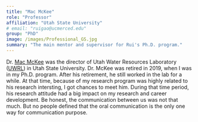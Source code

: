 ```yaml
---
title: "Mac McKee"
role: "Professor"
affiliation: "Utah State University"
# email: "ruigao@ucmerced.edu"
group: "PhD"
image: /images/Professional_GS.jpg
summary: "The main mentor and supervisor for Rui's Ph.D. program."
---
```


Dr. [Mac McKee](https://uwrl.usu.edu/news/main-feed/2019/mac-retires) was the director of Utah Water Resources Laboratory ([UWRL](https://uwrl.usu.edu/)) in Utah State University. Dr. McKee was retired in 2019, when I was in my Ph.D. program. After his retirement, he still worked in the lab for a while. At that time, because of my research program was highly related to his research intersting, I got chances to meet him. During that time period, his research attitude had a big impact on my research and career development. Be honest, the communication between us was not that much. But no people defined that the oral communication is the only one way for communication purpose.
